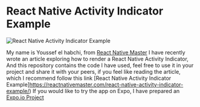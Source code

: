 

# React Native Activity Indicator Example
  

![React Native Activity Indicator Example](https://reactnativemaster.com/wp-content/uploads/2020/12/React-Native-Activity-Indicator-Featured.png)

  

My name is Youssef el habchi, from [React Native Master](https://reactnativemaster.com) I have recently wrote an article exploring how to render a React Native Activity Indicator, And this repository contains the code I have used, feel free to use it in your project and share it with your peers, if you feel like reading the article, which I recommend follow this link [React Native Activity Indicator Example]https://reactnativemaster.com/react-native-activity-indicator-example/)
If you would like to try the app on Expo, I have prepared an [Expo.io Project](https://expo.io/@alhydra/react-native-activity-indicator)

